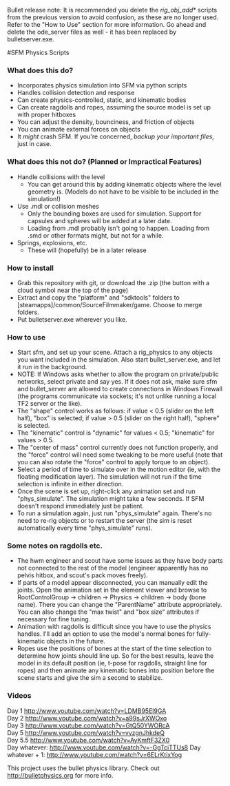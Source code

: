 Bullet release note: It is recommended you delete the *rig_obj_add** scripts from the previous version to avoid confusion, as these are no longer used. Refer to the "How to Use" section for more information.
Go ahead and delete the ode_server files as well - it has been replaced by bulletserver.exe.

#SFM Physics Scripts
### What does this do?
* Incorporates physics simulation into SFM via python scripts
* Handles collision detection and response
* Can create physics-controlled, static, and kinematic bodies
* Can create ragdolls and ropes, assuming the source model is set up with proper hitboxes
* You can adjust the density, bounciness, and friction of objects
* You can animate external forces on objects
* It *might* crash SFM. If you're concerned, *backup your important files*, just in case.

### What does this not do? (Planned or Impractical Features)
* Handle collisions with the level
    * You can get around this by adding kinematic objects where the level geometry is. (Models do not have to be visible to be included in the simulation!)
* Use .mdl or collision meshes
    * Only the bounding boxes are used for simulation. Support for capsules and spheres will be added at a later date.
    * Loading from .mdl probably isn't going to happen. Loading from .smd or other formats might, but not for a while.
* Springs, explosions, etc.
    * These will (hopefully) be in a later release

### How to install
* Grab this repository with git, or download the .zip (the button with a cloud symbol near the top of the page)
* Extract and copy the "platform" and "sdktools" folders to [steamapps]/common/SourceFilmmaker/game. Choose to merge folders.
* Put bulletserver.exe wherever you like.

### How to use
* Start sfm, and set up your scene. Attach a rig_physics to any objects you want included in the simulation. Also start bullet_server.exe, and let it run in the background.
* NOTE: If Windows asks whether to allow the program on private/public networks, select private and say yes. If it does not ask, make sure sfm and bullet_server are allowed to create connections in Windows Firewall (the programs communicate via sockets; it's not unlike running a local TF2 server or the like).
* The "shape" control works as follows: if value < 0.5 (slider on the left half), "box" is selected; if value > 0.5 (slider on the right half), "sphere" is selected.
* The "kinematic" control is "dynamic" for values < 0.5; "kinematic" for values > 0.5.
* The "center of mass" control currently does not function properly, and the "force" control will need some tweaking to be more useful (note that you can also rotate the "force" control to apply torque to an object).
* Select a period of time to simulate over in the motion editor (ie, with the floating modification layer). The simulation will not run if the time selection is infinite in either direction.
* Once the scene is set up, right-click any animation set and run "phys_simulate". The simulation might take a few seconds. If SFM doesn't respond immediately just be patient.
* To run a simulation again, just run "phys_simulate" again. There's no need to re-rig objects or to restart the server (the sim is reset automatically every time "phys_simulate" runs).

### Some notes on ragdolls etc.
* The hwm engineer and scout have some issues as they have body parts not connected to the rest of the model (engineer apparently has no pelvis hitbox, and scout's pack moves freely).
* If parts of a model appear disconnected, you can manually edit the joints. Open the animation set in the element viewer and browse to RootControlGroup -> children -> Physics -> children -> body (bone name). There you can change the "ParentName" attribute appropriately. You can also change the "max twist" and "box size" attributes if necessary for fine tuning.
* Animation with ragdolls is difficult since you have to use the physics handles. I'll add an option to use the model's normal bones for fully-kinematic objects in the future.
* Ropes use the positions of bones at the start of the time selection to determine how joints should line up. So for the best results, leave the model in its default position (ie, t-pose for ragdolls, straight line for ropes) and then animate any kinematic bones into position before the scene starts and give the sim a second to stabilize.

### Videos
Day 1 http://www.youtube.com/watch?v=LDMB95El9GA  
Day 2 http://www.youtube.com/watch?v=a99sJrXWOxo  
Day 3 http://www.youtube.com/watch?v=GtQ50YWORcA  
Day 5 http://www.youtube.com/watch?v=vyzgnJhkdeQ  
Day 5.5 http://www.youtube.com/watch?v=AyKmftF3ZX0  
Day whatever: http://www.youtube.com/watch?v=-GgTciTTUs8
Day whatever + 1: http://www.youtube.com/watch?v=6ELrKtixYog

This project uses the bullet physics library. Check out http://bulletphysics.org for more info.
